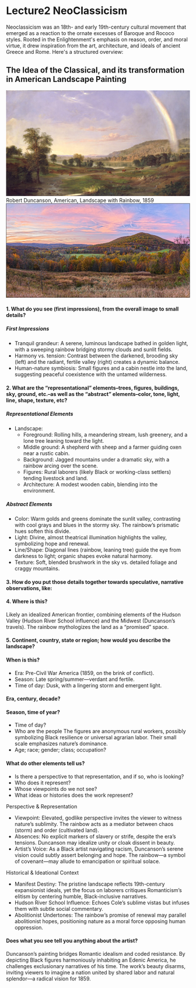 # Lecture2 NeoClassicism
Neoclassicism was an 18th- and early 19th-century cultural movement that emerged as a reaction to the ornate excesses of Baroque and Rococo styles. Rooted in the Enlightenment's emphasis on reason, order, and moral virtue, it drew inspiration from the art, architecture, and ideals of ancient Greece and Rome. Here's a structured overview:
## The Idea of the Classical, and its transformation in American Landscape Painting
![Robert Duncanson, American, Landscape with Rainbow, 1859](./lecture-2.jpg "Robert Duncanson, American, Landscape with Rainbow, 1859")
Robert Duncanson, American, Landscape with Rainbow, 1859
![Robert Duncanson, American, Landscape with Rainbow, 1859](./Moodna-Viaduct.jpg "Robert Duncanson, American, Landscape with Rainbow, 1859")
#### 1. What do you see (first impressions), from the overall image to small details?
##### First Impressions
- Tranquil grandeur: A serene, luminous landscape bathed in golden light, with a sweeping rainbow bridging stormy clouds and sunlit fields.
- Harmony vs. tension: Contrast between the darkened, brooding sky (left) and the radiant, fertile valley (right) creates a dynamic balance.
- Human-nature symbiosis: Small figures and a cabin nestle into the land, suggesting peaceful coexistence with the untamed wilderness.
#### 2. What are the “representational” elements–trees, figures, buildings, sky, ground, etc.–as well as the “abstract” elements–color, tone, light, line, shape, texture, etc?
##### Representational Elements
- Landscape:
    - Foreground: Rolling hills, a meandering stream, lush greenery, and a lone tree leaning toward the light.
     - Middle ground: A shepherd with sheep and a farmer guiding oxen near a rustic cabin.
    - Background: Jagged mountains under a dramatic sky, with a rainbow arcing over the scene.
    - Figures: Rural laborers (likely Black or working-class settlers) tending livestock and land.
    - Architecture: A modest wooden cabin, blending into the environment.
##### Abstract Elements
- Color: Warm golds and greens dominate the sunlit valley, contrasting with cool grays and blues in the stormy sky. The rainbow’s prismatic hues soften this divide.
- Light: Divine, almost theatrical illumination highlights the valley, symbolizing hope and renewal.
- Line/Shape: Diagonal lines (rainbow, leaning tree) guide the eye from darkness to light; organic shapes evoke natural harmony.
- Texture: Soft, blended brushwork in the sky vs. detailed foliage and craggy mountains.
#### 3. How do you put those details together towards speculative, narrative observations, like:
#### 4. Where is this?
Likely an idealized American frontier, combining elements of the Hudson Valley (Hudson River School influence) and the Midwest (Duncanson’s travels). The rainbow mythologizes the land as a “promised” space.
#### 5. Continent, country, state or region; how would you describe the landscape?
#### When is this?
- Era: Pre-Civil War America (1859, on the brink of conflict).
- Season: Late spring/summer—verdant and fertile.
- Time of day: Dusk, with a lingering storm and emergent light.
#### Era, century, decade?
#### Season, time of year?
- Time of day?
- Who are the people
The figures are anonymous rural workers, possibly symbolizing Black resilience or universal agrarian labor. Their small scale emphasizes nature’s dominance.
- Age; race; gender; class; occupation?
#### What do other elements tell us?
- Is there a perspective to that representation, and if so, who is looking?
- Who does it represent?
- Whose viewpoints do we not see?
- What ideas or histories does the work represent?

Perspective & Representation
- Viewpoint: Elevated, godlike perspective invites the viewer to witness nature’s sublimity. The rainbow acts as a mediator between chaos (storm) and order (cultivated land).
- Absences: No explicit markers of slavery or strife, despite the era’s tensions. Duncanson may idealize unity or cloak dissent in beauty.
- Artist’s Voice: As a Black artist navigating racism, Duncanson’s serene vision could subtly assert belonging and hope. The rainbow—a symbol of covenant—may allude to emancipation or spiritual solace.

Historical & Ideational Context
- Manifest Destiny: The pristine landscape reflects 19th-century expansionist ideals, yet the focus on laborers critiques Romanticism’s elitism by centering humble, Black-inclusive narratives.
- Hudson River School Influence: Echoes Cole’s sublime vistas but infuses them with subtle social commentary.
- Abolitionist Undertones: The rainbow’s promise of renewal may parallel abolitionist hopes, positioning nature as a moral force opposing human oppression.
#### Does what you see tell you anything about the artist?
Duncanson’s painting bridges Romantic idealism and coded resistance. By depicting Black figures harmoniously inhabiting an Edenic America, he challenges exclusionary narratives of his time. The work’s beauty disarms, inviting viewers to imagine a nation united by shared labor and natural splendor—a radical vision for 1859.

